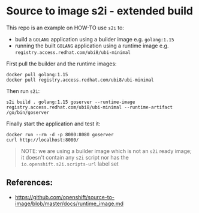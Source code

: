 # Source to image s2i - extended build

This repo is an example on HOW-TO use `s2i` to:

* build a `GOLANG` application using a builder image e.g. `golang:1.15`
* running the built `GOLANG` application using a runtime image e.g. `registry.access.redhat.com/ubi8/ubi-minimal`

First pull the builder and the runtime images:

```
docker pull golang:1.15
docker pull registry.access.redhat.com/ubi8/ubi-minimal
```

Then run `s2i`:

```
s2i build . golang:1.15 goserver --runtime-image registry.access.redhat.com/ubi8/ubi-minimal --runtime-artifact /go/bin/goserver
```

Finally start the application and test it:

```
docker run --rm -d -p 8080:8080 goserver
curl http://localhost:8080/
```

> NOTE: we are using a builder image which is not an `s2i` ready image; it doesn't contain any `s2i` script nor has the `io.openshift.s2i.scripts-url` label set

## References:

* https://github.com/openshift/source-to-image/blob/master/docs/runtime_image.md
